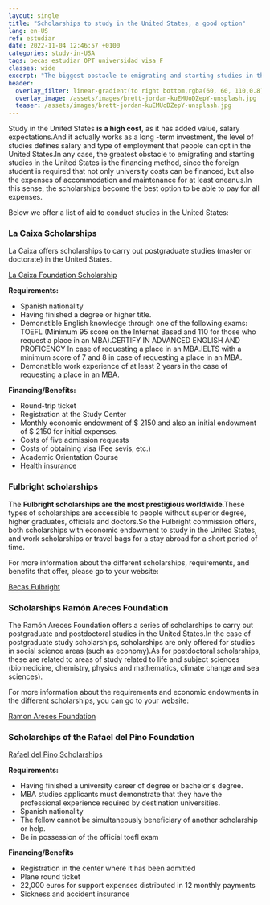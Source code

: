 ```yaml
---
layout: single
title: "Scholarships to study in the United States, a good option"
lang: en-US
ref: estudiar
date: 2022-11-04 12:46:57 +0100
categories: study-in-USA
tags: becas estudiar OPT universidad visa_F
classes: wide
excerpt: "The biggest obstacle to emigrating and starting studies in the United States is the financing method."
header:
  overlay_filter: linear-gradient(to right bottom,rgba(60, 60, 110,0.8), rgba(178, 34, 52, 0.5))
  overlay_image: /assets/images/brett-jordan-kuEMUoDZepY-unsplash.jpg
  teaser: /assets/images/brett-jordan-kuEMUoDZepY-unsplash.jpg
---
```


Study in the United States **is a high cost**, as it has added value, salary expectations.And it actually works as a long -term investment, the level of studies defines salary and type of employment that people can opt in the United States.In any case, the greatest obstacle to emigrating and starting studies in the United States is the financing method, since the foreign student is required that not only university costs can be financed, but also the expenses of accommodation and maintenance for at least oneanus.In this sense, the scholarships become the best option to be able to pay for all expenses.

Below we offer a list of aid to conduct studies in the United States:

### La Caixa Scholarships

La Caixa offers scholarships to carry out postgraduate studies (master or doctorate) in the United States.

[La Caixa Foundation Scholarship](https://fundacionlacaixa.org/es/becas)

**Requirements:**

- Spanish nationality
- Having finished a degree or higher title.
- Demonstible English knowledge through one of the following exams: TOEFL (Minimum 95 score on the Internet Based and 110 for those who request a place in an MBA).CERTIFY IN ADVANCED ENGLISH AND PROFICENCY In case of requesting a place in an MBA.IELTS with a minimum score of 7 and 8 in case of requesting a place in an MBA.
- Demonstible work experience of at least 2 years in the case of requesting a place in an MBA.

**Financing/Benefits:**

- Round-trip ticket
- Registration at the Study Center
- Monthly economic endowment of $ 2150 and also an initial endowment of $ 2150 for initial expenses.
- Costs of five admission requests
- Costs of obtaining visa (Fee sevis, etc.)
- Academic Orientation Course
- Health insurance

### Fulbright scholarships

The **Fulbright scholarships are the most prestigious worldwide**.These types of scholarships are accessible to people without superior degree, higher graduates, officials and doctors.So the Fulbright commission offers, both scholarships with economic endowment to study in the United States, and work scholarships or travel bags for a stay abroad for a short period of time.

For more information about the different scholarships, requirements, and benefits that offer, please go to your website:

[Becas Fulbright](https://fulbright.es/)

### Scholarships Ramón Areces Foundation

The Ramón Areces Foundation offers a series of scholarships to carry out postgraduate and postdoctoral studies in the United States.In the case of postgraduate study scholarships, scholarships are only offered for studies in social science areas (such as economy).As for postdoctoral scholarships, these are related to areas of study related to life and subject sciences (biomedicine, chemistry, physics and mathematics, climate change and sea sciences).

For more information about the requirements and economic endowments in the different scholarships, you can go to your website:

[Ramon Areces Foundation](https://www.fundacionareces.es/)

### Scholarships of the Rafael del Pino Foundation

[Rafael del Pino Scholarships](https://frdelpin.es/becas/)

**Requirements:**

- Having finished a university career of degree or bachelor's degree.
- MBA studies applicants must demonstrate that they have the professional experience required by destination universities.
- Spanish nationality
- The fellow cannot be simultaneously beneficiary of another scholarship or help.
- Be in possession of the official toefl exam

**Financing/Benefits**

- Registration in the center where it has been admitted
- Plane round ticket
- 22,000 euros for support expenses distributed in 12 monthly payments
- Sickness and accident insurance
